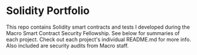 # Solidity Portfolio 

This repo contains Solidity smart contracts and tests I developed during the Macro Smart Contract Security Fellowship. See below for summaries of each project. Check out each project's individual README.md for more info. Also included are security audits from Macro staff. 

